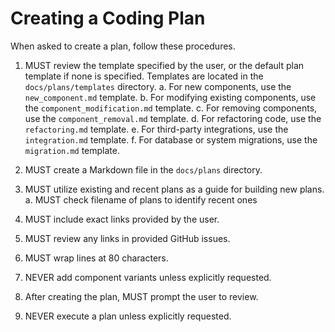 # Creating a Coding Plan

When asked to create a plan, follow these procedures.

1. MUST review the template specified by the user, or the default plan template
   if none is specified. Templates are located in the `docs/plans/templates`
   directory.
   a. For new components, use the `new_component.md` template.
   b. For modifying existing components, use the `component_modification.md`
      template.
   c. For removing components, use the `component_removal.md` template.
   d. For refactoring code, use the `refactoring.md` template.
   e. For third-party integrations, use the `integration.md` template.
   f. For database or system migrations, use the `migration.md` template.

2. MUST create a Markdown file in the `docs/plans` directory.

3. MUST utilize existing and recent plans as a guide for building new plans.
  a. MUST check filename of plans to identify recent ones

4. MUST include exact links provided by the user.

5. MUST review any links in provided GitHub issues.

6. MUST wrap lines at 80 characters.

7. NEVER add component variants unless explicitly requested.

8. After creating the plan, MUST prompt the user to review.

9. NEVER execute a plan unless explicitly requested.
